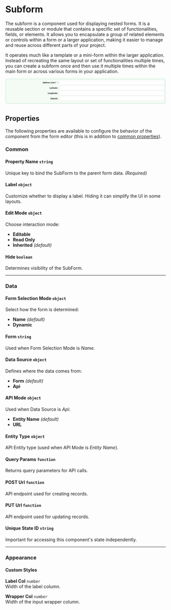 # Subform

The subform is a component used for displaying nested forms. It is a reusable section or module that contains a specific set of functionalities, fields, or elements. It allows you to encapsulate a group of related elements or controls within a form or a larger application, making it easier to manage and reuse across different parts of your project.

It operates much like a template or a mini-form within the larger application. Instead of recreating the same layout or set of functionalities multiple times, you can create a subform once and then use it multiple times within the main form or across various forms in your application.

[//]: # '<iframe width="100%" height="500" src="https://pd-docs-adminportal-test.shesha.dev/shesha/forms-designer/?id=7c2aa336-4e33-43ab-b6d1-4cb829821ea5" title="Sub Form Component" ></iframe>'

![Image](../Layouts/images/subform1.png)

## Properties

The following properties are available to configure the behavior of the component from the form editor (this is in addition to [common properties](/docs/front-end-basics/form-components/common-component-properties)).

### Common

#### **Property Name** `string`  
Unique key to bind the SubForm to the parent form data. *(Required)*

#### **Label** ``object``
Customize whether to display a label. Hiding it can simplify the UI in some layouts.

#### **Edit Mode** `object`  
Choose interaction mode:
- **Editable**
- **Read Only**
- **Inherited** *(default)*


#### **Hide** `boolean`  
Determines visibility of the SubForm.

___

### Data

#### **Form Selection Mode** `object`  
Select how the form is determined:
- **Name** *(default)*
- **Dynamic**

#### **Form** `string`  
Used when Form Selection Mode is *Name*.

#### **Data Source** `object`  
Defines where the data comes from:
- **Form** *(default)*
- **Api**

#### **API Mode** `object`  
Used when Data Source is *Api*:
- **Entity Name** *(default)*
- **URL**

#### **Entity Type** `object`  
API Entity type (used when API Mode is *Entity Name*).

#### **Query Params** `function`  
Returns query parameters for API calls.

#### **POST Url** `function`  
API endpoint used for creating records.

#### **PUT Url** `function`  
API endpoint used for updating records.

#### **Unique State ID** `string`  
Important for accessing this component's state independently.

___

### Appearance
#### Custom Styles
**Label Col** `number`  
Width of the label column.

**Wrapper Col** `number`  
Width of the input wrapper column.
